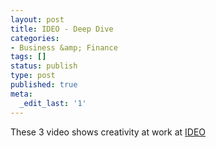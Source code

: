 ```yaml
---
layout: post
title: IDEO - Deep Dive
categories:
- Business &amp; Finance
tags: []
status: publish
type: post
published: true
meta:
  _edit_last: '1'
---
```

These 3 video shows creativity at work at <a href="http://www.ideo.com/">IDEO</a>

<object width="480" height="385" data="http://www.youtube.com/v/z6z-3ejvvGE&amp;hl=en&amp;fs=1&amp;rel=0" type="application/x-shockwave-flash"><param name="allowFullScreen" value="true" /><param name="allowscriptaccess" value="always" /><param name="src" value="http://www.youtube.com/v/z6z-3ejvvGE&amp;hl=en&amp;fs=1&amp;rel=0" /><param name="allowfullscreen" value="true" /></object>

<object width="480" height="385" data="http://www.youtube.com/v/THz6kbcgw9E&amp;hl=en&amp;fs=1&amp;rel=0" type="application/x-shockwave-flash"><param name="allowFullScreen" value="true" /><param name="allowscriptaccess" value="always" /><param name="src" value="http://www.youtube.com/v/THz6kbcgw9E&amp;hl=en&amp;fs=1&amp;rel=0" /><param name="allowfullscreen" value="true" /></object>

<object width="480" height="385" data="http://www.youtube.com/v/qTf18QAEkcY&amp;hl=en&amp;fs=1&amp;rel=0" type="application/x-shockwave-flash"><param name="allowFullScreen" value="true" /><param name="allowscriptaccess" value="always" /><param name="src" value="http://www.youtube.com/v/qTf18QAEkcY&amp;hl=en&amp;fs=1&amp;rel=0" /><param name="allowfullscreen" value="true" /></object>
